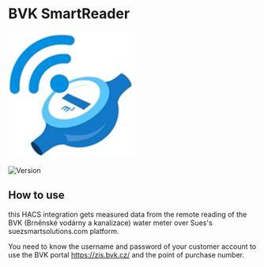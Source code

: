 # BVK SmartReader

![Logo](custom_components/bvk_smartreader/icon.png)

![Version](https://img.shields.io/badge/version-1.0.14-blue)

## How to use

this HACS integration gets measured data from the remote reading of the BVK (Brněnské vodárny a kanalizace) water meter over Sues's suezsmartsolutions.com platform.

You need to know the username and password of your customer account to use the BVK portal https://zis.bvk.cz/ and the point of purchase number.

